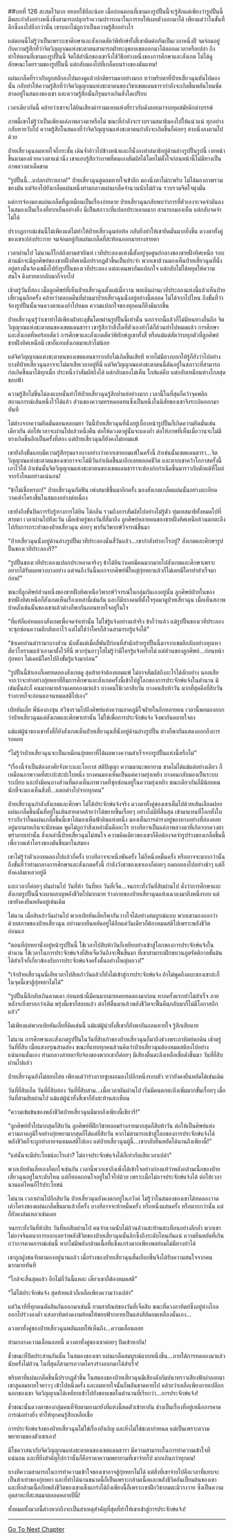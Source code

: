##บทที่ 126 สะสมไว้มาก ทยอยใช้ทีละน้อย
เมื่อก่อนตอนที่เขามองรูปปั้นนี้จะรู้สึกแค่เพียงว่ารูปปั้นนี้มีพละกำลังอย่างหนึ่งซึ่งสามารถปลุกเร้าความปรารถนาในการรบให้เผยตัวออกมาได้ เพียงแต่ว่าในขั้นที่ลึกซึ้งลงไปยิ่งกว่านั้น เขาบอกไม่ถูกว่าเป็นความรู้สึกอย่างไร 

แต่ตอนนี้ไม่รู้ว่าเป็นเพราะเขาศึกษาและสังเกตสัตว์พิทักษ์ทั้งสี่เขาติดต่อกันเป็นเวลาหนึ่งปี จมจ่อมอยู่กับความรู้สึกที่ว่าจิตวิญญาณแห่งชะตาตนสามารถฝ่าทะลุขอบเขตออกมาได้ตลอดเวลาหรือเปล่า ถึงทำให้ตอนที่เขามองรูปปั้นนี้ จิตใต้สำนึกของเขาจึงใช้วิธีอย่างหนึ่งของการศึกษาและสังเกต ไม่ได้ดูลักษณะโดยรวมของรูปปั้นนี้ แต่กลับมองไปที่เกล็ดบนร่างของมันแทน!

แผ่นเกล็ดที่ราวกับถูกสลักลงไปมองดูแล้วปกติธรรมดาอย่างมาก ทว่าพริบตาที่ป๋ายเสี่ยวฉุนหันไปมองนั้น กลับทำให้ความรู้สึกที่ว่าจิตวิญญาณแห่งชะตาตนของวิชาเขตแดนธารากำลังจะเกิดขึ้นพลันโหมซัดสาดอยู่ในสมองของเขา และความรู้สึกนั้นก็รุนแรงเกินสิ่งใดเปรียบ

เวลาเดียวกันนี้ คล้ายว่าเขาจะได้ยินเสียงคำรามแหบแห้งที่ราวกับดังลอยมาจากยุคสมัยดึกดำบรรพ์

ภาพนี้เขาไม่รู้ว่าเป็นเพียงแค่ภาพลวงตาหรือไม่ ขณะที่กำลังจะรวบรวมสมาธิมองไปให้แน่วแน่ ทุกอย่างกลับหายวับไป ความรู้สึกในสมองที่ว่าจิตวิญญาณแห่งชะตาตนกำลังจะเกิดขึ้นก็ค่อยๆ สงบนิ่งลงตามไปด้วย 

ป๋ายเสี่ยวฉุนลมหายใจถี่กระชั้น เดินจ้ำอ้าวไปข้างหน้าและก็นั่งลงทำสมาธิอยู่ด้านล่างรูปปั้นรูปนี้ เงยหน้าขึ้นมามองด้วยดวงตาแน่วนิ่ง เขาแอบรู้สึกว่าภาพที่ตนเองสัมผัสได้โดยไม่ตั้งใจก่อนหน้านี้ไม่มีทางเป็นภาพลวงตาเด็ดขาด 

“รูปปั้นนี้...แปลกประหลาด!” ป๋ายเสี่ยวฉุนสูดลมหายใจเข้าลึก มองนิ่งตาไม่กะพริบ ไม่ได้มองภาพรวมของมัน แต่จ้องไปยังเกล็ดแผ่นหนึ่งท่ามกลางแผ่นเกล็ดจำนวนนับไม่ถ้วน รวบรวมจิตใจมุ่งมั่น

แต่การจ้องมองแผ่นเกล็ดที่ดูเหมือนเป็นเรื่องง่ายดาย ป๋ายเสี่ยวฉุนกลับพบว่าการที่ตัวเองจะจดจำมันลงในสมองเป็นเรื่องที่ยากเย็นอย่างยิ่ง นี่เป็นสภาวะที่แปลกประหลาดมาก สามารถมองเห็น แต่กลับจดจำไม่ได้

ปรากฏการณ์เช่นนี้ไม่เพียงแต่ไม่ทำให้ป๋ายเสี่ยวฉุนย่อท้อ กลับยิ่งทำให้เขายึดมั่นมากยิ่งขึ้น ดวงตาทั้งคู่ของเขาเปล่งประกาย จมจ่อมอยู่กับแผ่นเกล็ดที่สะท้อนออกมาทางสายตา 

เวลาผ่านไป ไม่นานก็ใกล้ถึงยามสายัณห์ เวทีประลองแห่งนี้ตั้งอยู่จุดศูนย์กลางของชายฝั่งทิศเหนือ รอบด้านมักจะมีลูกศิษย์ของชายฝั่งทิศเหนือปรากฏตัวขึ้นเป็นประจำ พวกเขาล้วนมองเห็นป๋ายเสี่ยวฉุนที่นั่งอยู่ตรงนั้นจ้องเขม็งไปยังรูปปั้นของเวทีประลอง แต่ละคนพากันแปลกใจ แต่กลับไม่ได้หยุดให้ความสนใจ ดึงสายตากลับมาก็จากไป 

เช้าตรู่วันที่สอง เมื่อลูกศิษย์ที่เห็นป๋ายเสี่ยวฉุนตั้งแต่เมื่อวาน พอเดินผ่านเวทีประลองแห่งนี้แล้วเห็นป๋ายเสี่ยวฉุนอีกครั้ง คล้ายว่าตลอดคืนที่ผ่านมาป๋ายเสี่ยวฉุนนั่งอยู่อย่างนี้ตลอด ไม่ได้จากไปไหน ถึงขั้นที่ว่าจ้องรูปปั้นนั้นจนดวงตาแดงก่ำไปหมด ความแปลกใจของทุกคนก็ยิ่งมีมากขึ้น

ป๋ายเสี่ยวฉุนรู้ว่าเขาทำได้เพียงฝ่าทะลุขั้นโดยผ่านรูปปั้นนี้เท่านั้น นอกจากนี้แล้วก็ไม่มีหนทางอื่นอีก จิตวิญญาณแห่งชะตาตนของเขตแดนธารา เขารู้สึกว่าสิ่งใดที่ตัวเองทำได้ก็ล้วนทำไปหมดแล้ว การศึกษาและสังเกตที่หอร้อยสัตว์ การศึกษาและสังเกตสัตว์พิทักษ์ภูเขาทั้งสี่ หรือแม้แต่สัตว์รบทุกตัวที่ลูกศิษย์ชายฝั่งทิศเหนือมี เขาก็แอบสังเกตมาแล้วไม่น้อย

แต่จิตวิญญาณแห่งชะตาตนของเขตแดนธารากลับไม่เกิดขึ้นเสียที หากไม่มีลางบอกให้รู้ก็ยังว่าไปอย่าง บางทีป๋ายเสี่ยวฉุนอาจจะไม่มาเสียเวลาอยู่ที่นี่ แต่จิตวิญญาณแห่งชะตาตนนี้ดันอยู่ในสภาวะที่สามารถก่อเกิดขึ้นมาได้ทุกเมื่อ ประหนึ่งว่าสัมผัสถึงได้ แต่กลับมองไม่เห็น ใกล้แค่คืบ แต่กลับเหมือนห่างไกลสุดขอบฟ้า

ความรู้สึกไม่ขึ้นไม่ลงแบบนั้นทำให้ป๋ายเสี่ยวฉุนรู้สึกย่ำแย่อย่างมาก เวลานี้ในที่สุดก็คว้าจุดพลิกสถานการณ์เส้นหนึ่งไว้ได้แล้ว ส่วนของความทรหดอดทนซึ่งเป็นหนึ่งในนิสัยของเขาจึงระเบิดออกมาทันที

ไม่ต่างจากความยึดมั่นตอนหลอมยา วันนี้ป๋ายเสี่ยวฉุนที่นั่งอยู่เบื้องหน้ารูปปั้นก็เกิดความยึดมั่นเช่นเดียวกัน ต่อให้เวลาจะผ่านไปแล้วหนึ่งคืน ต่อให้ดวงตาคู่นั้นจะแดงก่ำ ต่อให้ภาพที่เห็นเมื่อวานจะไม่มีทางเกิดขึ้นอีกเป็นครั้งที่สอง แต่ป๋ายเสี่ยวฉุนก็ยังคงไม่ยอมแพ้

เขายังถึงขั้นแอบมีความรู้สึกรุนแรงบางอย่างว่าหากเขายอมแพ้ในครั้งนี้ ถ้าเช่นนั้นเขตแดนธารา...จิตวิญญาณแห่งชะตาตนของเขาอาจจะไม่มีวันกำเนิดขึ้นมาอีกเลยตลอดชีวิต และหากเขาคว้าโอกาสครั้งนี้เอาไว้ได้ ถ้าเช่นนั้นจิตวิญญาณแห่งชะตาตนของเขตแดนธาราจะต้องก่อกำเนิดขึ้นมาราวกับดักแด้ที่โผล่จากรังไหมอย่างแน่นอน!    

“ข้าไม่เชื่อหรอก!” ป๋ายเสี่ยวฉุนกัดฟัน เพ่งสมาธิขึ้นมาอีกครั้ง มองสังเกตเกล็ดแผ่นนั้นอย่างละเอียด วาดเค้าโครงขึ้นในสมองอย่างต่อเนื่อง

เขายังถึงขั้นปิดการรับรู้ทางการได้ยิน ได้กลิ่น รวมถึงการสัมผัสไปอย่างไม่รู้ตัว ทุ่มเทสมาธิทั้งหมดไปที่สายตา เวลาผ่านไปทีละวัน เมื่อเช้าตรู่ของวันที่สี่มาถึง ลูกศิษย์หลายคนของชายฝั่งทิศเหนือล้วนตกตะลึงไปกับการกระทำของป๋ายเสี่ยวฉุน ค่อยๆ พากันวิพากษ์วิจารณ์ขึ้นมา

“ป๋ายเสี่ยวฉุนนั่งอยู่ด้านล่างรูปปั้นเวทีประลองนั่นสี่วันแล้ว...เขากำลังทำอะไรอยู่? สังเกตและศึกษารูปปั้นของเวทีประลองรึ?”

“รูปปั้นของเวทีประลองแปลกประหลาดจริงๆ ข้าได้ยินว่าเคยมีคนมากมายไปสังเกตและศึกษาเพราะอยากได้รับผลพวงบางอย่าง แต่จนถึงวันนี้นอกจากศิษย์พี่ใหญ่กุ่ยหยาแล้วก็ไม่เคยมีใครทำสำเร็จมาก่อน!”

ขณะที่ลูกศิษย์ส่วนหนึ่งของชายฝั่งทิศเหนือวิพากษ์วิจารณ์ในกลุ่มกันเองอยู่นั้น ลูกศิษย์ฝ่ายในของชายฝั่งทิศเหนือก็สังเกตเห็นเรื่องเหล่านี้เช่นกัน และก็มีบางคนที่ตั้งใจรุดมาดูป๋ายเสี่ยวฉุน เมื่อเห็นสภาพบ้าคลั่งเช่นนั้นของเขาแล้วต่างก็พากันถอนหายใจอยู่ในใจ

“ที่แท้ก็แค่ทดลองสังเกตเพื่อจดจำเท่านั้น ไม่ใช่รู้แจ้งอย่างแท้จริง ข้าก็ว่าแล้ว แม้รูปปั้นของเวทีประลองจะซุกซ่อนความลึกลับเอาไว้ แต่ไม่ใช่ว่าใครก็ล้วนสามารถรู้แจ้งได้”

“ข้าเคยอ่านตำรามาบางส่วน นับตั้งแต่เมื่อสี่พันปีก่อนที่สำนักย้ายรูปปั้นนี้มาจากเขตลึกลับอย่างหุบเหวสัตว์โบราณแล้วเอามาตั้งไว้ที่นี่ พวกรุ่นอาวุโสไม่รู้ว่ามีใครรู้แจ้งหรือไม่ แต่ส่วนของลูกศิษย์...ก่อนหน้ากุ่ยหยา ไม่เคยมีใครไปถึงขั้นรู้แจ้งมาก่อน”

“รูปปั้นนี้ข้าเองก็เคยทดลองสังเกตดู สุดท้ายจำต้องยอมแพ้ ไม่อาจสัมผัสถึงอะไรได้สักอย่าง นอกเสียจากว่าจะทำอย่างกุ่ยหยาที่ยืมการศึกษาและสังเกตครั้งนี้เข้าไปสู่โลกของการประจักษ์แจ้งในตำนาน มิเช่นนั้นล่ะก็ คนมากมายล้วนเคยลองมาแล้ว บางคนใช้เวลาสิบวัน บางคนสิบห้าวัน มากที่สุดคือยี่สิบวัน ร่างกายก็จะอ่อนแอจนหมดสติไปเอง”

เป่ยหันเลี่ย พี่น้องกงซุน สวีซงรวมไปถึงศิษย์แห่งความภาคภูมิใจฝ่ายในอีกหลายคน เวลานี้พอมองออกว่าป๋ายเสี่ยวฉุนแค่สังเกตและศึกษาเท่านั้น ไม่ใช่เพื่อการประจักษ์แจ้ง จึงพากันคลายใจลง

แม้แต่ผู้นำของเขาทั้งสี่ก็ยังสังเกตเห็นป๋ายเสี่ยวฉุนที่นั่งอยู่ด้านล่างรูปปั้น ต่างก็พากันแสดงออกถึงการรอคอย

“ไม่รู้ว่าป๋ายเสี่ยวฉุนจะเป็นเหมือนกุ่ยหยาที่ได้ผลพวงความสำเร็จจากรูปปั้นแห่งนี้หรือไม่”

“เรื่องนี้จำเป็นต้องอาศัยจังหวะและโอกาส สติปัญญา ความมานะพยายาม ขาดไม่ได้แม้แต่อย่างเดียว ก็เหมือนภาพวาดที่สะเปะสะปะใบหนึ่ง บางคนมองเห็นเป็นแค่ความยุ่งเหยิง บางคนกลับมองเป็นระบบระเบียบ และยังมีคนบางส่วนที่มองเห็นภาพวาดที่ซุกซ่อนอยู่ในความยุ่งเหยิง ขณะเดียวกันก็มีน้อยคนนักที่จะมองเห็นสิ่งที่...แตกต่างไปจากทุกคน”  

ป๋ายเสี่ยวฉุนกำลังสังเกตและศึกษา ไม่ได้ประจักษ์แจ้งจริง ดวงตาทั้งคู่ของเขาเต็มไปด้วยเส้นเลือดฝอย แผ่นเกล็ดชิ้นนั้นที่อยู่ในเส้นสายตาคล้ายว่าได้ขยายขึ้นเรื่อยๆ อย่างไม่มีที่สิ้นสุด เข้ามาแทนที่โลกทั้งใบ ราวกับว่าในแผ่นเกล็ดชิ้นนี้เขาได้มองเห็นฟ้าดินแห่งหนึ่ง มองเห็นการดำรงอยู่ของบางอย่างที่ล่องลอยอยู่มากมายเกินจะนับหมด พูดไม่ถูกว่าสิ่งเหล่านั้นคืออะไร บางทีอาจเป็นแค่ภาพลวงตาที่เกิดจากดวงตาพร่าลายเท่านั้น สิ่งเหล่านี้ป๋ายเสี่ยวฉุนไม่สนใจ ความคิดเดียวของเขาก็คือต้องจดจำรูปร่างของเกล็ดชิ้นนี้ เพื่อวาดเค้าโครงของมันขึ้นมาในสมอง

เขาไม่รู้ว่าตัวเองทดลองไปแล้วกี่ครั้ง บางทีอาจจะหนึ่งพันครั้ง ไม่ก็หนึ่งหมื่นครั้ง หรืออาจจะมากกว่านั้น ถึงขั้นที่ว่าท่ามกลางการศึกษาและสังเกตครั้งนี้ กำลังวังชาของเขาเองก็ค่อยๆ ถดถอยลงไปอย่างช้าๆ แต่ก็ยังคงล้มเหลวอยู่ดี

และเวลาก็ค่อยๆ ผันผ่านไป วันที่ห้า วันที่หก วันที่เจ็ด...จนกระทั่งวันที่สิบผ่านไป ดั่งว่าการศึกษาและสังเกตรูปปั้นนี้จะเผาผลาญพลังชีวิตไปมากมาย ร่างกายของป๋ายเสี่ยวฉุนแห้งเฉาลงมาถึงหนึ่งรอบ แต่เขายังคงยืนหยัดอยู่เช่นเดิม

ไม่นาน เมื่อสิบเก้าวันผ่านไป พวกเป่ยหันเลี่ยก็พากันวางใจได้อย่างสมบูรณ์แบบ พวกเขามองออกว่าด้วยสภาพของป๋ายเสี่ยวฉุน อย่างมากยืนหยัดอยู่ได้อีกแค่วันเดียวก็ต้องหมดสติไปเพราะพลังชีวิตอ่อนแอ

“ตอนที่กุ่ยหยานั่งอยู่หน้ารูปปั้นนี้ ใช้เวลาไปสิบห้าวันก็เหยียบย่างเข้าสู่โลกของการประจักษ์แจ้งในตำนาน ใช้เวลาในการประจักษ์แจ้งยี่สิบเจ็ดวันถึงจะฟื้นขึ้นมา ที่เขาสามารถฝึกขบวนภูตรัตติกาลขั้นต้นได้สำเร็จก็เกี่ยวข้องกับการประจักษ์แจ้งครั้งนั้นอย่างใหญ่หลวง!”

“เจ้าป๋ายเสี่ยวฉุนนี่เสียเวลาไปสิบเก้าวันแล้วก็ยังไม่เข้าสู่การประจักษ์แจ้ง ถ้าไม่พูดถึงตบะของเขาล่ะก็ ในจุดนี้เขาสู้กุ่ยหยาไม่ได้”

“รูปปั้นนี้ลึกลับเกินคาดเดา ก่อนหน้านี้มีคนมากมายเคยทดลองมาก่อน หากครั้งแรกทำไม่สำเร็จ ภายหลังจะยิ่งยากกว่าเดิม พรุ่งนี้เขาก็สลบแล้ว ต่อให้ตื่นมาแล้วพลังชีวิตจะฟื้นคืนกลับมาก็ไม่มีโอกาสอีกแล้ว”

ไม่เพียงแต่พวกเป่ยหันเลี่ยที่คิดเช่นนี้ แม้แต่ผู้นำทั้งสี่เขาก็ยังพากันถอนหายใจ รู้สึกเสียดาย

ไม่นาน การศึกษาและสังเกตรูปปั้นในวันที่สิบเก้าของป๋ายเสี่ยวฉุนก็มาถึงช่วงพระอาทิตย์ตกดิน เช้าตรู่วันที่ยี่สิบ เมื่อแสงอรุณสาดส่อง ขณะที่แทบทุกคนล้วนคิดว่าป๋ายเสี่ยวฉุนต้องหมดสติลงไปอย่างแน่นอนนั้นเอง ท่ามกลางสายตาจับจ้องของพวกเขาก็ค่อยๆ มีเสียงตื่นตะลึงเหลือเชื่อดังขึ้นมา วันที่ยี่สิบผ่านไปแล้ว

ป๋ายเสี่ยวฉุนยังไม่สลบไสล เพียงแต่ว่าร่างกายซูบผอมลงไปอีกหนึ่งรอบตัว ทว่ายังคงยืนหยัดได้เช่นเดิม

วันที่ยี่สิบเอ็ด วันที่ยี่สิบสอง วันที่ยี่สิบสาม...เมื่อเวลาผันผ่านไป เริ่มมีคนตกตะลึงเพิ่มมากขั้นเรื่อยๆ เมื่อวันที่สามสิบผ่านไป แม้แต่ผู้นำทั้งสี่เขาก็ยังสะท้านสะเทือน

“ความเข้มข้นของพลังชีวิตป๋ายเสี่ยวฉุนมีมากถึงเพียงนี้เชียวรึ!”

“ลูกศิษย์ทั่วไปมากสุดก็สิบวัน ลูกศิษย์ที่ฝึกวิชาหลอมร่างกายมากสุดก็สิบห้าวัน ต่อให้เป็นศิษย์แห่งความภาคภูมิใจอย่างกุ่ยหยามากสุดก็ได้แค่ยี่สิบวัน หากไม่สามารถเข้าสู่โลกของการประจักษ์แจ้งได้ พลังชีวิตก็จะถูกทำลายจนหมดสติไปเอง แต่ป๋ายเสี่ยวฉุนผู้นี้...เขากลับยืนหยัดได้นานถึงเพียงนี้!”

“แต่นั่นจะมีประโยชน์อะไรเล่า? ไม่อาจประจักษ์แจ้งได้ก็เท่ากับเสียเวลาเปล่า”

พวกเป่ยหันเลี่ยเองก็ตกใจเช่นกัน เวลานี้พวกเขาถึงเพิ่งได้เข้าใจอย่างถ่องแท้ว่าพลังกล้ามเนื้อของป๋ายเสี่ยวฉุนอยู่ในระดับไหน แต่ก็ทอดถอนใจอยู่ในใจไปด้วย เพราะเมื่อไม่อาจประจักษ์แจ้งได้ ต่อให้เวลานานแค่ไหนก็ไร้ประโยชน์

ไม่นาน เวลาผ่านไปอีกสิบวัน ป๋ายเสี่ยวฉุนยังคงตกอยู่ในภวังค์ ไม่รู้ว่าในสมองของเขาได้ทดลองวาดเค้าโครงของแผ่นเกล็ดขึ้นมาแล้วกี่ครั้ง บางทีอาจจะห้าหมื่นครั้ง หรือหนึ่งแสนครั้ง หรือมากกว่านั้น แต่ก็ยังคงล้มเหลวเช่นเคย

จนกระทั่งวันที่ห้าสิบ วันที่หกสิบผ่านไป คนจำนวนนับไม่ถ้วนล้วนสะท้านสะเทือนอย่างลึกล้ำ พวกเขาไม่อาจจินตนาการออกเลยว่าพลังชีวิตของป๋ายเสี่ยวฉุนนั้นลึกซึ้งถึงระดับไหนกันแน่ ความยืนหยัดที่เกินกว่าการคาดการณ์เช่นนี้ หากไม่มีพลังกล้ามเนื้อที่แข็งแกร่งมากเพียงพอย่อมไม่มีทางทำได้

เขาถูกฝูงชนจับตามองอยู่นานแล้ว เมื่อร่างของป๋ายเสี่ยวฉุนสั่นเยือกขึ้นจึงได้รับความสนใจจากคนมากมายทันที

“ใกล้จะสิ้นสุดแล้ว อีกไม่กี่วันนี้แหละ เดี๋ยวเขาก็ต้องหมดสติ”

“ไม่ได้ประจักษ์แจ้ง สุดท้ายแล้วก็เหลือเพียงความว่างเปล่า”

แต่วินาทีที่ทุกคนตัดสินกันออกมาเช่นนี้ ยามสายัณห์ของวันที่เจ็ดสิบ ขณะที่ดวงอาทิตย์ซึ่งอยู่ห่างไกลออกไปร่วงลงต่ำ แสงอาทิตย์งดงามย้อมให้ขอบฟ้ากลายเป็นแสงสีส้มอมเหลืองนั้นเอง...

ดวงตาทั้งคู่ของป๋ายเสี่ยวฉุนพลันเผยให้เห็นถึง...ความเลื่อนลอย

ท่ามกลางความเลื่อนลอยนี้ ดวงตาทั้งคู่ของเขาค่อยๆ ปิดเข้าหากัน!

ชั่วขณะที่ปิดประสานกันนั้น ในสมองของเขา แผ่นเกล็ดสมบูรณ์แบบหนึ่งชิ้น...ภายใต้การทดลองมาแล้วนับครั้งไม่ถ้วน ในที่สุดก็สามารถวาดโครงร่างออกมาได้สำเร็จ!

พริบตาที่แผ่นเกล็ดชิ้นนี้ปรากฏตัวขึ้น ในสมองของป๋ายเสี่ยวฉุนมีเสียงดังกัมปนาทราวเสียงฟ้าผ่าลอยมา เขาสูดลมหายใจยาวๆ เข้าไปหนึ่งครั้ง และลมหายใจนั้นก็พลันขาดหายไป คล้ายว่าเหลือเพียงกายเปลือกนอกของเขา จิตวิญญาณได้เหยียบเข้าไปยังขอบเขตในตำนานที่เรียกว่า...การประจักษ์แจ้ง!

ชั่วขณะนั้นดวงตาของกลุ่มคนที่จับตามองมายังที่แห่งนี้หดตัวเข้าหากัน ช่างเป็นเรื่องที่อยู่เหนือการคาดการณ์อย่างยิ่ง ทำให้ทุกคนรู้สึกเหลือเชื่อ 

การประจักษ์แจ้งของป๋ายเสี่ยวฉุนไม่ใช่เรื่องบังเอิญ และยิ่งไม่ใช่ชะตากำหนด แต่เป็นเพราะความพยายามของตัวเขาเอง!

มีโชควาสนากับจิตวิญญาณแห่งชะตาตนของเขตแดนธารา มีความสามารถในการทำความเข้าใจที่แน่นอน และที่ยิ่งสำคัญไปกว่านั้นก็คือราคาความพยายามที่เขาจ่ายไป มากเกินกว่าทุกคน!

บางทีความสามารถในการทำความเข้าใจของเขาอาจสู้กุ่ยหยาไม่ได้ แต่สิ่งที่เขาจ่ายไปคือเวลาที่แทบจะเป็นห้าเท่าของกุ่ยหยา และที่ทำได้นานขนาดนี้ก็เป็นเพราะกล้ามเนื้อและพลังชีวิตอันเปี่ยมล้นของเขา และที่กล้ามเนื้อกับพลังชีวิตของเขาแข็งแกร่งได้ถึงเพียงนี้ก็เพราะเขาฝึกวิชาอมตะมิวางวาย ซึ่งเป็นความอุตสาหะที่สะสมมาตลอดหลายปีนี้! 

ทั้งหมดทั้งมวลนี้ต่างหากถึงจะเป็นสาเหตุสำคัญที่สุดที่ทำให้เขาเข้าสู่การประจักษ์แจ้ง!

----------   


[Go To Next Chapter]( ./127.md)